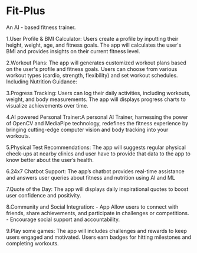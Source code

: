 # Fit-Plus
An AI - based fitness trainer.

1.User Profile & BMI Calculator: Users create a profile by inputting their height, weight, age, and fitness goals. The app will calculates the user's BMI and provides insights on their current fitness level.

2.Workout Plans: The app will generates customized workout plans based on the user's profile and fitness goals. Users can choose from various workout types (cardio, strength, flexibility) and set workout schedules. Including Nutrition Guidance:

3.Progress Tracking: Users can log their daily activities, including workouts, weight, and body measurements. The app will displays progress charts to visualize achievements over time.

4.AI powered Personal Trainer:A personal AI Trainer, harnessing the power of OpenCV and MediaPipe technology, redefines the fitness experience by bringing cutting-edge computer vision and body tracking into your workouts.

5.Physical Test Recommendations: The app will suggests regular physical check-ups at nearby clinics and user have to provide that data to the app to know better about the user’s health. 

6.24x7 Chatbot Support: The app’s chatbot provides real-time assistance and answers user queries about fitness and nutrition using AI and ML

7.Quote of the Day: The app will displays daily inspirational quotes to boost user confidence and positivity.

8.Community and Social Integration: - App Allow users to connect with friends, share achievements, and participate in challenges or competitions. - Encourage social support and accountability.

9.Play some games: The app will includes challenges and rewards to keep users engaged and motivated. Users earn badges for hitting milestones and completing workouts.

